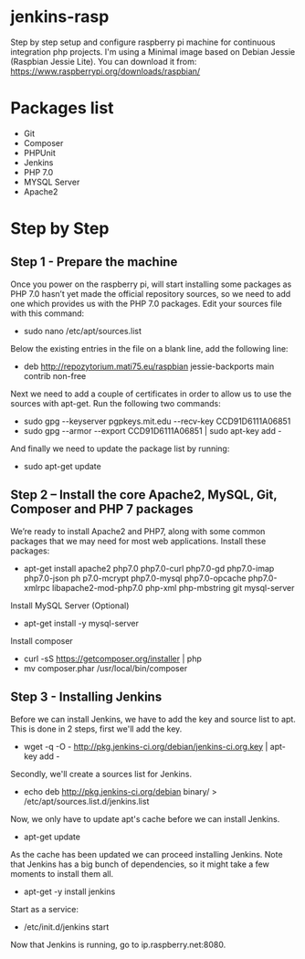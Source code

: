 # jenkins-rasp
Step by step setup and configure raspberry pi machine for continuous integration php projects.
I'm using a Minimal image based on Debian Jessie (Raspbian Jessie Lite).
You can download it from: https://www.raspberrypi.org/downloads/raspbian/

# Packages list
- Git
- Composer
- PHPUnit
- Jenkins
- PHP 7.0
- MYSQL Server
- Apache2

# Step by Step

Step 1 - Prepare the machine
-----------------------------
Once you power on the raspberry pi, will start installing some packages as PHP 7.0 hasn’t yet made the official repository sources, so we need to add one which provides us with the PHP 7.0 packages. Edit your sources file with this command:
* sudo nano /etc/apt/sources.list

Below the existing entries in the file on a blank line, add the following line:
* deb http://repozytorium.mati75.eu/raspbian jessie-backports main contrib non-free

Next we need to add a couple of certificates in order to allow us to use the sources with apt-get. 
Run the following two commands:
* sudo gpg --keyserver pgpkeys.mit.edu --recv-key CCD91D6111A06851
* sudo gpg --armor --export CCD91D6111A06851 | sudo apt-key add -

And finally we need to update the package list by running:
* sudo apt-get update

Step 2 – Install the core Apache2, MySQL, Git, Composer and PHP 7 packages
-------------------------------------------------------------------------------
We’re ready to install Apache2 and PHP7, along with some common packages that we may need for most web applications.
Install these packages:
* apt-get install apache2 php7.0 php7.0-curl php7.0-gd php7.0-imap php7.0-json ph p7.0-mcrypt php7.0-mysql php7.0-opcache php7.0-xmlrpc libapache2-mod-php7.0 php-xml php-mbstring git mysql-server

Install MySQL Server (Optional)
* apt-get install -y mysql-server

Install composer
* curl -sS https://getcomposer.org/installer | php
* mv composer.phar /usr/local/bin/composer

Step 3 - Installing Jenkins
-----------------------------
Before we can install Jenkins, we have to add the key and source list to apt. This is done in 2 steps, first we'll add the key.
* wget -q -O - http://pkg.jenkins-ci.org/debian/jenkins-ci.org.key | apt-key add -

Secondly, we'll create a sources list for Jenkins.
* echo deb http://pkg.jenkins-ci.org/debian binary/ > /etc/apt/sources.list.d/jenkins.list

Now, we only have to update apt's cache before we can install Jenkins.
* apt-get update

As the cache has been updated we can proceed installing Jenkins. Note that Jenkins has a big bunch of dependencies, so it might take a few moments to install them all.
* apt-get -y install jenkins

Start as a service:
* /etc/init.d/jenkins start

Now that Jenkins is running, go to ip.raspberry.net:8080.





